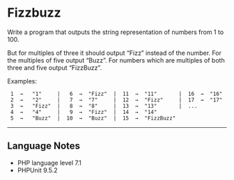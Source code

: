 # Fizzbuzz

Write a program that outputs the string representation of numbers from 1 to 100.

But for multiples of three it should output “Fizz” instead of the number. For the multiples of five output “Buzz”.  For numbers which are multiples of both three and five output “FizzBuzz”.

Examples:

```
 1  →   "1"     |   6  →  "Fizz"  |  11  →  "11"       |  16  →  "16"
 2  →   "2"     |   7  →  "7"     |  12  →  "Fizz"     |  17  →  "17"
 3  →   "Fizz"  |   8  →  "8"     |  13  →  "13"       |  ...
 4  →   "4"     |   9  →  "Fizz"  |  14  →  "14"
 5  →   "Buzz"  |  10  →  "Buzz"  |  15  →  "FizzBuzz"
```

---

## Language Notes

- PHP language level 7.1
- PHPUnit 9.5.2
